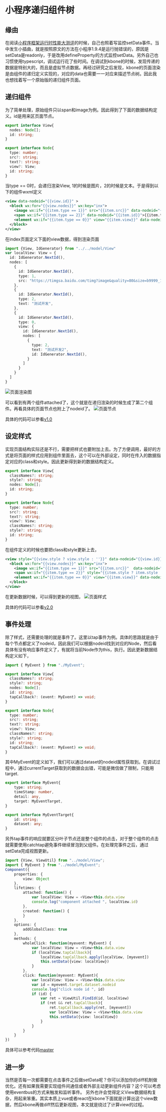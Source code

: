 # 小程序递归组件树
## 缘由
在阅读[小程序框架运行时性能大测评](https://segmentfault.com/a/1190000022249399)的时候，自己也照着写监控setData事件。当中发生小插曲，就是按照原文的方法在小程序1.9.4是运行抛错误的，原因是setData是readonly，于是改用defineProperty的方式监控setData。另外自己也习惯使用typescript，调试运行花了些时间。在调试到kbone的时候，发现传递的数据是特别大的，而且是虚拟节点数据。再经过研究之后发现，kbone的页面渲染是由组件的递归定义实现的，对应的data也需要一一对应来描述节点树。因此我也想找着写一个原始版的递归组件页面。

## 递归组件
为了简单处理，原始组件只以span和image为例。因此得到了下面的数据结构定义。id是用来区页面节点。
```typescript
export interface View{
  nodes: Node[];
  id: string;
}

export interface Node{
  type: number;
  src?: string;
  text?: string;
  view?: View;
  id: string;
}
```
当type == 0时，会递归渲染View, 1的时候是图片，2的时候是文本。于是得到以下的组件wxml定义
```xml
<view data-nodeid="{{view.id}}" >
  <block wx:for="{{view.nodes}}" wx:key="inx">
    <image wx:if="{{item.type == 1}}" src="{{item.src}}" data-nodeid="{{item.id}}"></image>
    <span wx:if="{{item.type == 2}}" data-nodeid="{{item.id}}">{{item.text}}</span>
    <element wx:if="{{item.type == 0}}" view="{{item.view}}" data-nodeid="{{item.id}}"></element>
  </block>
</view>
```
在index页面定义下面的view数据，得到渲染页面
```typescript
import {View, IdGenerator} from "../../model/View"
var localView: View = {
  id: IdGenerator.NextId(),
  nodes: [
    {
      id: IdGenerator.NextId(),
      type: 1,
      src: "https://timgsa.baidu.com/timg?image&quality=80&size=b9999_10000&sec=1586097655064&di=86c41db8397d671d51d296df0cbe3713&imgtype=0&src=http%3A%2F%2Fb-ssl.duitang.com%2Fuploads%2Fitem%2F201812%2F29%2F20181229232103_KQwZC.jpeg"
    },
    {
      id: IdGenerator.NextId(),
      type: 2,
      text: "测试开发",
    },
    {
      id: IdGenerator.NextId(),
      type: 0,
      view: {
        id: IdGenerator.NextId(),
        nodes: [
          {
            type: 2,
            text: "测试开发2",
            id: IdGenerator.NextId(),
          }
        ]
      }
    }
  ]
}
```

![页面渲染图](/images/%E9%80%92%E5%BD%92%E7%BB%84%E4%BB%B6%E6%A0%91/render.png)

可以看到有两个组件attached了，这个就是在递归渲染的时候生成了第二个组件。再看具体的页面节点也附上了nodeid了。
![页面节点](/images/%E9%80%92%E5%BD%92%E7%BB%84%E4%BB%B6%E6%A0%91/nodeid.png)

具体的代码可以参看[v1.0](https://github.com/codetest/miniprogram-rectree/tree/v1.0)

## 设定样式
实现页面结构实际还是不行，需要把样式也要附加上去。为了方便调用，最好的方式是将页面的样式应用到组件里面去，这个可以在外部设定，同时在传入的数据指定对应的class和style。因此更新得到新的数据结构定义。
```typescript
export interface View{
  classNames?: string;
  style?: string;
  nodes: Node[];
  id: string;
}

export interface Node{
  type: number;
  src?: string;
  text?: string;
  view?: View;
  classNames?: string;
  style?: string;
  id: string;
}
```
在组件定义的时候也要把class和style更新上去，
```xml
<view style="{{view.style ? view.style : ''}}" data-nodeid="{{view.id}}" class="{{view.classNames ? view.classNames : ''}}">
  <block wx:for="{{view.nodes}}" wx:key="inx">
    <image wx:if="{{item.type == 1}}" src="{{item.src}}"  data-nodeid="{{item.id}}" style="{{item.style ? item.style : ''}}" class="{{item.classNames ? item.class : ''}}"></image>
    <span wx:if="{{item.type == 2}}" style="{{item.style ? item.style : ''}}" data-nodeid="{{item.id}}" class="{{item.classNames ? item.classNames : ''}}">{{item.text}}</span>
    <element wx:if="{{item.type == 0}}" view="{{item.view}}" data-nodeid="{{item.id}}"></element>
  </block>
</view>
```
在更新数据时候，可以得到更新的视图，
![页面样式](/images/%E9%80%92%E5%BD%92%E7%BB%84%E4%BB%B6%E6%A0%91/style.png)

具体的代码可以参看[v2.0](https://github.com/codetest/miniprogram-rectree/tree/v2.0)

## 事件处理
除了样式，还需要处理的就是事件了。这里以tap事件为例。具体的思路就是由于每个节点都定义了nodeid，因此我们可以根据nodeid找到对应的Node，然后看具体有没有响应事件定义了，有就将当前Node作为this，执行。因此更新数据结构定义如下，
```typescript
import { MyEvent } from "./MyEvent";

export interface View{
  classNames?: string;
  style?: string;
  nodes: Node[];
  id: string;
  tapCallback?: (event: MyEvent) => void;
}

export interface Node{
  type: number;
  src?: string;
  text?: string;
  view?: View;
  classNames?: string;
  style?: string;
  id: string;
  tapCallback?: (event: MyEvent) => void;
}
```
其中MyEvent的定义如下，我们可以通过dataset的nodeid属性获取到。在调试过程中，通过currentTarget获取到的数据会出错，可能是微信做了限制，只能用target.
```typescript
export interface MyEvent{
    type: string;
    timeStamp: number,
    detail: any,
    target: MyEventTarget,
}

export interface MyEventTarget{
    id: string;
    dataset: any;
}
```
另外tap事件的响应就要区分叶子节点还是整个组件的点击，对于整个组件的点击就需要使用catchtap避免事件继续冒泡到父组件。在处理完事件之后，通过setData完成视图更新。
```typescript
import {View, ViewUtil} from "../model/View";
import { MyEvent } from "../model/MyEvent";
Component({
    properties: {
        view: Object
    },
    lifetimes: {
        attached: function() {
            var localView: View = <View>this.data.view
            console.log("component attached ", localView.id)
        },
        created: function() {
        }
    },
    options: {
        addGlobalClass: true
    },
    methods: {
        wholeClick: function(myevent: MyEvent) {
            var localView: View = <View>this.data.view
            if (localView.tapCallback){
                localView.tapCallback.apply(localView, [myevent])
                this.setData({view: localView})
            }
        },
        click: function(myevent: MyEvent){
            var localView: View = <View>this.data.view
            var id = myevent.target.dataset.nodeid
            console.log("click node id ", id)
            if (id) {
                var ret = ViewUtil.FindId(id, localView)
                if (ret && ret.tapCallback){
                    ret.tapCallback.apply(ret, [myevent])
                    var localView: View = <View>this.data.view
                    this.setData({view: localView})
                }
            }
        }
    }
})
```
具体可以参考代码[master](https://github.com/codetest/miniprogram-rectree/tree/master)
## 进一步
当然是否每一次都需要在点击事件之后做setData呢？你可以添加你的diff机制做优化。还有如果我需要实现组件间通信或者外部主动更新组件内容？这个可以考虑使用eventbus的方式来触发和监听事件。
另外也许会觉得定义View数据结构复杂，用起来笨重。其实本质上vue或者react在kbone下面就是计算出这个view数据，然后kbone再做diff然后更新视图，本文就是绕过了计算view的过程。
